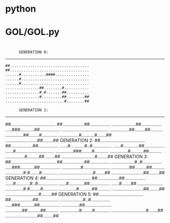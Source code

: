 # python
#
# GOL/GOL.py
#
          GENERATION 0:
-------------------------------------
    ##...................................
    ##...................................
    ......#...........####...............
    ......#..............................
    ......#..............................
    ...............##........#...........
    ...............#.#.......##..........
    ...............#.........##........##
    ..........................#........##

          GENERATION 1:
-------------------------------------
##...................................
##.................##................
...................##................
.....###...........##................
.....................................
...............##........##..........
..............##........#............
................#..........#.......##
.........................##........##
          GENERATION 2:
##...................................
##.................##................
......#...........#..#...............
......#............##................
......#..............................
..............###........#...........
..............#..........##..........
...............#.........##........##
..........................#........##
          GENERATION 3:
##...................................
##.................##................
..................#..#...............
.....###...........##................
...............#.....................
..............##.........##..........
..............#.#.......#............
...........................#.......##
.........................##........##
          GENERATION 4:
##...................................
##.................##................
......#...........#..#...............
......#............##................
......#.......##.....................
..............#.#........#...........
..............#..........##..........
.........................##........##
..........................#........##
          GENERATION 5:
##...................................
##.................##................
..................#..#...............
.....###...........##................
..............##.....................
.............##..........##..........
...............#........#............
...........................#.......##
.........................##........##
